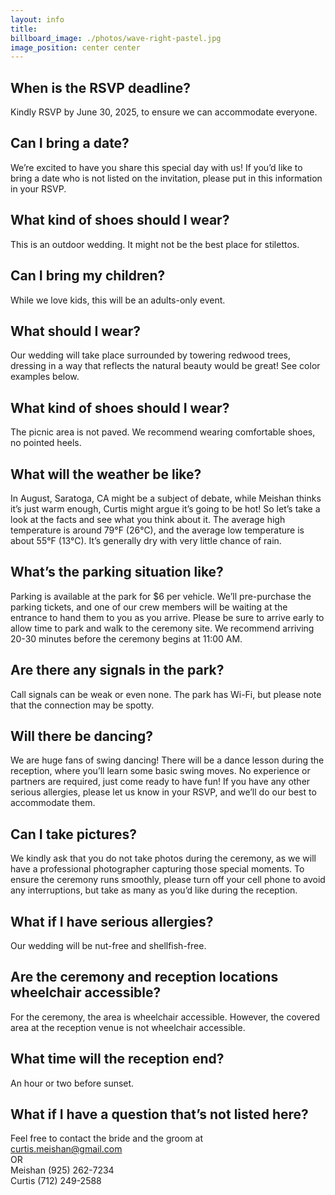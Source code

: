 ```yaml
---
layout: info
title: 
billboard_image: ./photos/wave-right-pastel.jpg
image_position: center center
---
```


## When is the RSVP deadline?
Kindly RSVP by June 30, 2025, to ensure we can accommodate everyone.

## Can I bring a date?
We’re excited to have you share this special day with us! If you’d like to
bring a date who is not listed on the invitation, please put in this
information in your RSVP.

## What kind of shoes should I wear?
This is an outdoor wedding. It might not be the best place for stilettos.

## Can I bring my children?
While we love kids, this will be an adults-only event.

## What should I wear?
Our wedding will take place surrounded by towering redwood trees, dressing in a
way that reflects the natural beauty would be great! See color examples below.

## What kind of shoes should I wear?
The picnic area is not paved. We recommend wearing comfortable shoes, no
pointed heels.

## What will the weather be like?
In August, Saratoga, CA might be a subject of debate, while Meishan thinks it’s
just warm enough, Curtis might argue it’s going to be hot! So let’s take a look
at the facts and see what you think about it. The average high temperature is
around 79°F (26°C), and the average low temperature is about 55°F (13°C). It’s
generally dry with very little chance of rain.

## What’s the parking situation like?
Parking is available at the park for $6 per vehicle. We’ll pre-purchase the
parking tickets, and one of our crew members will be waiting at the entrance to
hand them to you as you arrive. Please be sure to arrive early to allow time to
park and walk to the ceremony site. We recommend arriving 20-30 minutes before
the ceremony begins at 11:00 AM.

## Are there any signals in the park?
Call signals can be weak or even none. The park has Wi-Fi, but please note that
the connection may be spotty.

## Will there be dancing?
We are huge fans of swing dancing! There will be a dance lesson during the
reception, where you’ll learn some basic swing moves. No experience or partners
are required,  just come ready to have fun! If you have any other serious
allergies, please let us know in your RSVP, and we’ll do our best to
accommodate them.

## Can I take pictures?
We kindly ask that you do not take photos during the ceremony, as we will have
a professional photographer capturing those special moments. To ensure the
ceremony runs smoothly, please turn off your cell phone to avoid any
interruptions, but take as many as you’d like during the reception.

## What if I have serious allergies?
Our wedding will be nut-free and shellfish-free.

## Are the ceremony and reception locations wheelchair accessible?
For the ceremony, the area is wheelchair accessible. However, the covered area
at the reception venue is not wheelchair accessible.

## What time will the reception end?
An hour or two before sunset.

## What if I have a question that’s not listed here?
Feel free to contact the bride and the groom at  
curtis.meishan@gmail.com  
OR  
Meishan (925) 262-7234  
Curtis (712) 249-2588  
